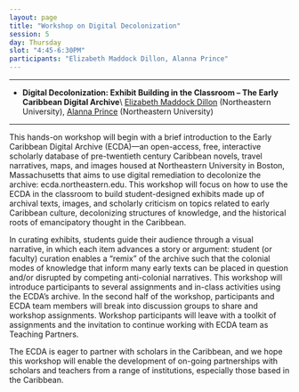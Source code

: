```yaml
---
layout: page
title: "Workshop on Digital Decolonization"
session: 5
day: Thursday
slot: "4:45-6:30PM"
participants: "Elizabeth Maddock Dillon, Alanna Prince"
---
```


---

- **Digital Decolonization: Exhibit Building in the Classroom – The Early Caribbean Digital Archive**\\
[Elizabeth Maddock Dillon]({{site.baseurl}}/bios/index.html#elizabeth-maddock-dillon)  (Northeastern University), [Alanna Prince]({{site.baseurl}}/bios/index.html#alanna-prince) (Northeastern University)

---


This hands-on workshop will begin with a brief introduction to the Early Caribbean Digital Archive (ECDA)—an open-access, free, interactive scholarly database of pre-twentieth century Caribbean novels, travel narratives, maps, and images housed at Northeastern University in Boston, Massachusetts that aims to use digital remediation to decolonize the archive: ecda.northeastern.edu.  This workshop will focus on how to use the ECDA in the classroom to build student-designed exhibits made up of archival texts, images, and scholarly criticism on topics related to early Caribbean culture, decolonizing structures of knowledge, and the historical roots of emancipatory thought in the Caribbean.
 
In curating exhibits, students guide their audience through a visual narrative, in which each item advances a story or argument: student (or faculty) curation enables a “remix” of the archive such that the colonial modes of knowledge that inform many early texts can be placed in question and/or disrupted by competing anti-colonial narratives. This workshop will introduce participants to several assignments and in-class activities using the ECDA’s archive. In the second half of the workshop, participants and ECDA team members will break into discussion groups to share and workshop assignments.  Workshop participants will leave with a toolkit of assignments and the invitation to continue working with ECDA team as Teaching Partners.
 
The ECDA is eager to partner with scholars in the Caribbean, and we hope this workshop will enable the development of on-going partnerships with scholars and teachers from a range of institutions, especially those based in the Caribbean.

